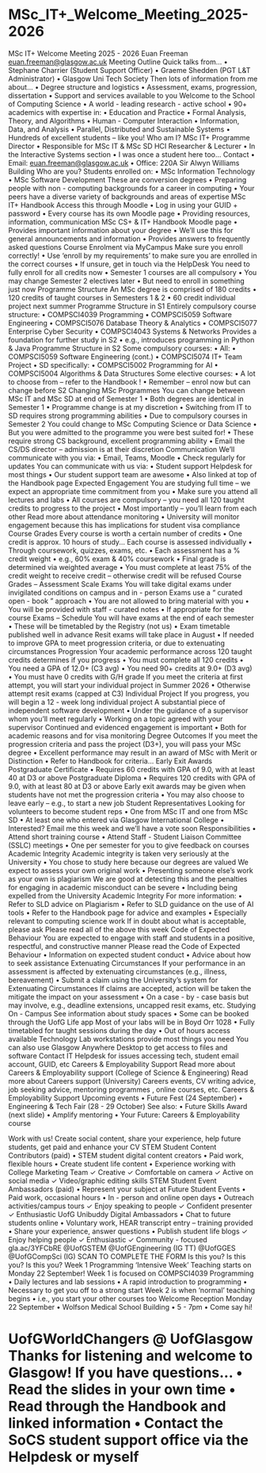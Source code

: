 # MSc_IT+_Welcome_Meeting_2025-2026

MSc IT+ Welcome Meeting 2025 - 2026  Euan Freeman  euan.freeman@glasgow.ac.uk
Meeting Outline  Quick talks from...  •   Stephane Charrier (Student Support Officer)  •   Graeme Shedden (PGT L&T Administrator)  •   Glasgow Uni Tech Society  Then lots of information from me about...  •   Degree structure and logistics  •   Assessment, exams, progression, dissertation  •   Support and services available to you
Welcome to the School of Computing Science  •   A world - leading research - active school  •   90+ academics with expertise in:  •   Education and Practice  •   Formal Analysis, Theory, and Algorithms  •   Human - Computer Interaction  •   Information, Data, and Analysis  •   Parallel, Distributed and Sustainable Systems  •   Hundreds of excellent students   –   like you!
Who am I?  MSc IT+   Programme   Director  •   Responsible for MSc IT & MSc SD  HCI Researcher & Lecturer  •   In the   Interactive Systems   section  •   I was once a student here too...  Contact  •   Email:   euan.freeman@glasgow.ac.uk  •   Office: 220A Sir Alwyn Williams Building
Who are you?  Students enrolled on:  •   MSc Information Technology  •   MSc Software Development  These are   conversion   degrees  •   Preparing people with non - computing  backgrounds for a career in computing  •   Your peers have a diverse variety of  backgrounds and areas of expertise
MSc IT+ Handbook  Access this through   Moodle  •   Log in using your GUID + password  •   Every course has its own Moodle page  •   Providing resources, information, communication  MSc CS+ & IT+ Handbook   Moodle page  •   Provides important information about your degree  •   We’ll use this for general announcements and information  •   Provides answers to frequently asked questions
Course Enrolment via MyCampus  Make sure you enroll correctly!  •   Use ‘enroll by my requirements’ to make  sure you are enrolled in the correct courses  •   If unsure, get in touch via the   HelpDesk  You need to fully enroll for all credits   now  •   Semester 1 courses are all compulsory  •   You may change Semester 2 electives later  •   But need to enroll in   something   just now
Programme Structure  An MSc degree is comprised of 180 credits  •   120 credits of taught courses in Semesters 1 & 2  •   60 credit individual project next summer
Programme Structure in S1  Entirely   compulsory   course structure:  •   COMPSCI4039   Programming  •   COMPSCI5059   Software Engineering  •   COMPSCI5076   Database Theory & Analytics  •   COMPSCI5077   Enterprise Cyber Security  •   COMPSCI4043   Systems & Networks  Provides a foundation for further study in S2  •   e.g., introduces programming in Python & Java
Programme Structure in S2  Some   compulsory   courses:  •   All:  •   COMPSCI5059   Software Engineering   (cont.)  •   COMPSCI5074   IT+ Team Project  •   SD specifically:  •   COMPSCI5002   Programming for AI  •   COMPSCI5004   Algorithms & Data Structures  Some   elective   courses:  •   A lot to choose from   –   refer to the   Handbook !  •   Remember   –   enrol now   but can change before S2
Changing MSc Programmes  You can change between MSc IT and MSc SD at   end of Semester 1  •   Both degrees are identical in Semester 1  •   Programme change is at   my   discretion  •   Switching from IT to SD requires strong programming abilities  •   Due to compulsory courses in Semester 2  You could change to MSc Computing Science or Data Science  •   But you were admitted to the programme you were best suited for!  •   These require strong CS background, excellent programming ability  •   Email the CS/DS director   –   admission is at   their   discretion
Communication  We’ll communicate with you via:  •   Email, Teams, Moodle  •   Check regularly for updates  You can communicate with us via:  •   Student support   Helpdesk   for most things  •   Our student support team are awesome  •   Also linked at top of the   Handbook   page
Expected Engagement  You are studying   full time   –   we expect an  appropriate time commitment from you  •   Make sure you attend all lectures and labs  •   All courses are compulsory   –   you need all 120  taught credits to progress to the project  •   Most importantly   –   you’ll learn from each other  Read more about   attendance monitoring  •   University will monitor engagement because this  has implications for student visa compliance
Course Grades  Every course is worth a certain number of   credits  •   One credit is approx. 10 hours of study...  Each course is assessed   individually  •   Through coursework, quizzes, exams, etc.  •   Each assessment has a % credit weight  •   e.g., 60% exam & 40% coursework  •   Final grade is determined via weighted average  •   You   must   complete at least 75% of the credit weight  to receive credit   –   otherwise credit will be refused
Course Grades   –   Assessment Scale
Exams  You will take   digital exams   under   invigilated  conditions   on campus and in - person  Exams use a “ curated open - book ” approach  •   You are   not   allowed to bring material with you  •   You will be provided with staff - curated notes  •   If appropriate   for the course
Exams   –   Schedule  You will have exams at the   end of each semester  •   These will be timetabled by the   Registry   (not us)  •   Exam timetable published well in advance  Resit exams will take place in August  •   If needed to improve GPA to meet progression  criteria, or due to extenuating circumstances
Progression  Your academic performance across 120 taught  credits determines if you progress  •   You   must   complete all 120 credits  •   You need a GPA of 12.0+ (C3 avg)  •   You need 90+ credits at 9.0+ (D3 avg)  •   You must have 0 credits with G/H grade  If you meet the criteria at first attempt, you will  start your individual project in Summer 2026  •   Otherwise attempt resit exams (capped at C3)
Individual Project  If you progress, you will begin a 12 - week long individual project  A substantial piece of   independent   software development  •   Under the guidance of a supervisor whom you’ll meet regularly  •   Working on a topic agreed with your supervisor  Continued and   evidenced engagement   is important  •   Both for academic reasons and for visa monitoring
Degree Outcomes  If you meet the progression criteria and pass the  project (D3+), you will   pass   your MSc degree  •   Excellent performance may result in an  award of MSc with   Merit   or   Distinction  •   Refer to Handbook for criteria...
Early Exit Awards  Postgraduate Certificate  •   Requires 60 credits with GPA of 9.0, with at  least 40 at D3 or above  Postgraduate Diploma  •   Requires 120 credits with GPA of 9.0, with at  least 80 at D3 or above  Early exit awards may be given when students  have not met the progression criteria  •   You may also choose to leave early   –   e.g., to  start a new job
Student Representatives  Looking for volunteers to become student reps  •   One from MSc IT and one from MSc SD  •   At least one who entered via Glasgow International College  •   Interested? Email me   this week   and we’ll have a vote soon  Responsibilities  •   Attend short training course  •   Attend Staff - Student Liaison Committee (SSLC) meetings  •   One per semester for you to give feedback on courses
Academic Integrity  Academic integrity is taken very seriously at the University  •   You chose to study here because our degrees are valued  We expect to assess   your own   original work  •   Presenting someone else’s work as your own is   plagiarism  We are good at detecting this and the penalties for engaging  in academic misconduct can be severe  •   Including being expelled from the University
Academic Integrity  For more information:  •   Refer to   SLD advice on Plagiarism  •   Refer to   SLD guidance on the use of AI tools  •   Refer to the Handbook page for advice and examples  •   Especially relevant to computing science work  If in doubt about what is acceptable, please ask  Please read all of the above this week
Code of Expected   Behaviour  You are expected to engage with staff and students in a  positive, respectful, and constructive manner  Please read the   Code of Expected   Behaviour  •   Information on expected student conduct  •   Advice about how to seek assistance
Extenuating Circumstances  If your performance in an assessment is affected by  extenuating circumstances (e.g., illness, bereavement)  •   Submit a claim using the University’s system for  Extenuating Circumstances  If claims are accepted, action will be taken the mitigate  the impact on your assessment  •   On a case - by - case basis but may involve, e.g.,  deadline extensions, uncapped resit exams, etc.
Studying On - Campus  See information about   study spaces  •   Some can be booked through the   UofG Life   app  Most of your labs will be in   Boyd Orr 1028  •   Fully timetabled for taught sessions during the day  •   Out of hours access available
Technology  Lab workstations provide most things you need  You can also use   Glasgow Anywhere Desktop   to  get access to files and software  Contact   IT Helpdesk   for issues accessing tech,  student email account, GUID, etc
Careers & Employability Support  Read more about   Careers & Employability   support  (College of Science & Engineering)  Read more about   Careers   support (University)  Careers events, CV writing advice, job seeking  advice, mentoring   programmes , online courses, etc.
Careers & Employability Support  Upcoming events  •   Future Fest   (24 September)  •   Engineering & Tech Fair   (28 - 29 October)  See also:  •   Future Skills Award   (next slide)  •   Amplify   mentoring  •   Your Future: Careers & Employability   course

Work with us!  Create social content, share your experience,  help future students,   get paid   and enhance your CV  STEM Student Content  Contributors (paid)  •   STEM student digital content  creators  •   Paid work, flexible hours  •   Create student life content  •   Experience working with College  Marketing Team  ✓   Creative  ✓   Comfortable on camera  ✓   Active on social media  ✓   Video/graphic editing skills  STEM Student Event  Ambassadors (paid)  •   Represent your subject at Future  Student Events  •   Paid work, occasional hours  •   In - person and online open days  •   Outreach activities/campus tours  ✓   Enjoy speaking to people  ✓   Confident presenter  ✓   Enthusiastic  UofG   Unibuddy   Digital  Ambassadors  •   Chat to future students online  •   Voluntary work, HEAR transcript  entry   –   training provided  •   Share your experience, answer  questions  •   Publish student life blogs  ✓   Enjoy helping people  ✓   Enthusiastic  ✓   Community - focused  gla.ac/3YFCbRE   @UofGSTEM @UofGEngineering   (IG TT)   @UofGGES @UofGCompSci   (IG)  SCAN TO COMPLETE THE FORM  Is this you?   Is this you? Is this you?
Week 1 Programming ‘Intensive Week’  Teaching starts on Monday 22 September!  Week 1 is focused on COMPSCI4039   Programming  •   Daily lectures and lab sessions  •   A rapid introduction to programming  •   Necessary to get you off to a strong start  Week 2 is when ‘normal’ teaching begins  •   i.e., you start your other courses too
Welcome Reception  Monday 22 September  •   Wolfson Medical School Building  •   5 - 7pm  •   Come say hi!
# UofGWorldChangers  @ UofGlasgow  Thanks for listening and welcome to Glasgow!  If you have questions...  •   Read the slides in your own time  •   Read through the Handbook and linked information  •   Contact the   SoCS   student support office via the  Helpdesk or myself
